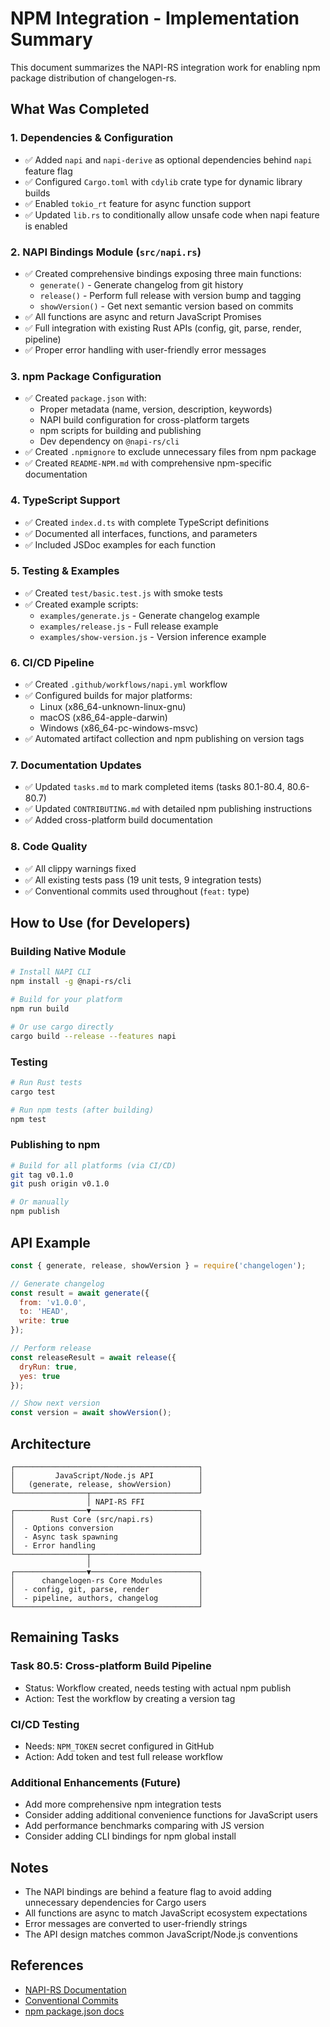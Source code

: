 # NPM Integration - Implementation Summary

This document summarizes the NAPI-RS integration work for enabling npm package distribution of changelogen-rs.

## What Was Completed

### 1. Dependencies & Configuration
- ✅ Added `napi` and `napi-derive` as optional dependencies behind `napi` feature flag
- ✅ Configured `Cargo.toml` with `cdylib` crate type for dynamic library builds
- ✅ Enabled `tokio_rt` feature for async function support
- ✅ Updated `lib.rs` to conditionally allow unsafe code when napi feature is enabled

### 2. NAPI Bindings Module (`src/napi.rs`)
- ✅ Created comprehensive bindings exposing three main functions:
  - `generate()` - Generate changelog from git history
  - `release()` - Perform full release with version bump and tagging
  - `showVersion()` - Get next semantic version based on commits
- ✅ All functions are async and return JavaScript Promises
- ✅ Full integration with existing Rust APIs (config, git, parse, render, pipeline)
- ✅ Proper error handling with user-friendly error messages

### 3. npm Package Configuration
- ✅ Created `package.json` with:
  - Proper metadata (name, version, description, keywords)
  - NAPI build configuration for cross-platform targets
  - npm scripts for building and publishing
  - Dev dependency on `@napi-rs/cli`
- ✅ Created `.npmignore` to exclude unnecessary files from npm package
- ✅ Created `README-NPM.md` with comprehensive npm-specific documentation

### 4. TypeScript Support
- ✅ Created `index.d.ts` with complete TypeScript definitions
- ✅ Documented all interfaces, functions, and parameters
- ✅ Included JSDoc examples for each function

### 5. Testing & Examples
- ✅ Created `test/basic.test.js` with smoke tests
- ✅ Created example scripts:
  - `examples/generate.js` - Generate changelog example
  - `examples/release.js` - Full release example
  - `examples/show-version.js` - Version inference example

### 6. CI/CD Pipeline
- ✅ Created `.github/workflows/napi.yml` workflow
- ✅ Configured builds for major platforms:
  - Linux (x86_64-unknown-linux-gnu)
  - macOS (x86_64-apple-darwin)
  - Windows (x86_64-pc-windows-msvc)
- ✅ Automated artifact collection and npm publishing on version tags

### 7. Documentation Updates
- ✅ Updated `tasks.md` to mark completed items (tasks 80.1-80.4, 80.6-80.7)
- ✅ Updated `CONTRIBUTING.md` with detailed npm publishing instructions
- ✅ Added cross-platform build documentation

### 8. Code Quality
- ✅ All clippy warnings fixed
- ✅ All existing tests pass (19 unit tests, 9 integration tests)
- ✅ Conventional commits used throughout (`feat:` type)

## How to Use (for Developers)

### Building Native Module

```bash
# Install NAPI CLI
npm install -g @napi-rs/cli

# Build for your platform
npm run build

# Or use cargo directly
cargo build --release --features napi
```

### Testing

```bash
# Run Rust tests
cargo test

# Run npm tests (after building)
npm test
```

### Publishing to npm

```bash
# Build for all platforms (via CI/CD)
git tag v0.1.0
git push origin v0.1.0

# Or manually
npm publish
```

## API Example

```javascript
const { generate, release, showVersion } = require('changelogen');

// Generate changelog
const result = await generate({
  from: 'v1.0.0',
  to: 'HEAD',
  write: true
});

// Perform release
const releaseResult = await release({
  dryRun: true,
  yes: true
});

// Show next version
const version = await showVersion();
```

## Architecture

```
┌─────────────────────────────────────────┐
│         JavaScript/Node.js API          │
│   (generate, release, showVersion)      │
└────────────────┬────────────────────────┘
                 │ NAPI-RS FFI
┌────────────────▼────────────────────────┐
│        Rust Core (src/napi.rs)          │
│  - Options conversion                   │
│  - Async task spawning                  │
│  - Error handling                       │
└────────────────┬────────────────────────┘
                 │
┌────────────────▼────────────────────────┐
│      changelogen-rs Core Modules        │
│  - config, git, parse, render           │
│  - pipeline, authors, changelog         │
└─────────────────────────────────────────┘
```

## Remaining Tasks

### Task 80.5: Cross-platform Build Pipeline
- Status: Workflow created, needs testing with actual npm publish
- Action: Test the workflow by creating a version tag

### CI/CD Testing
- Needs: `NPM_TOKEN` secret configured in GitHub
- Action: Add token and test full release workflow

### Additional Enhancements (Future)
- Add more comprehensive npm integration tests
- Consider adding additional convenience functions for JavaScript users
- Add performance benchmarks comparing with JS version
- Consider adding CLI bindings for npm global install

## Notes

- The NAPI bindings are behind a feature flag to avoid adding unnecessary dependencies for Cargo users
- All functions are async to match JavaScript ecosystem expectations
- Error messages are converted to user-friendly strings
- The API design matches common JavaScript/Node.js conventions

## References

- [NAPI-RS Documentation](https://napi.rs/)
- [Conventional Commits](https://www.conventionalcommits.org/)
- [npm package.json docs](https://docs.npmjs.com/cli/v10/configuring-npm/package-json)
